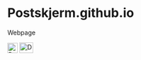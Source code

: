 # Postskjerm.github.io
Webpage

<img width="23" height="23" alt="Prayer_icon" src="https://github.com/user-attachments/assets/b4631664-ecf1-49e9-b1f7-64b0d83c502e" />


<img width="31" height="24" alt="Dragon_bones" src="https://github.com/user-attachments/assets/b6f75f70-1588-4086-a245-e9c78c360ddd" />

